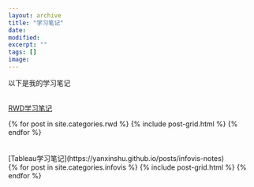 ```yaml
---
layout: archive
title: "学习笔记"
date: 
modified:
excerpt: ""
tags: []
image: 
---
```


以下是我的学习笔记

<br/>[RWD学习笔记](https://yanxinshu.github.io/posts/rwd)
<div class="tiles">
{% for post in site.categories.rwd %}
  {% include post-grid.html %}
{% endfor %}
</div><!-- /.tiles 把所有categories 有 rwd 的列出来-->


<br/>
<br>[Tableau学习笔记](https://yanxinshu.github.io/posts/infovis-notes)
<div class="tiles">
{% for post in site.categories.infovis %}
  {% include post-grid.html %}
{% endfor %}
</div><!-- /.tiles 把所有categories 有 infovis-notes 的列出来-->
